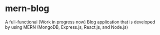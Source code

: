 # mern-blog
A full-functional (Work in progress now) Blog application that is developed by using MERN (MongoDB, Express.js, React.js, and Node.js) 
